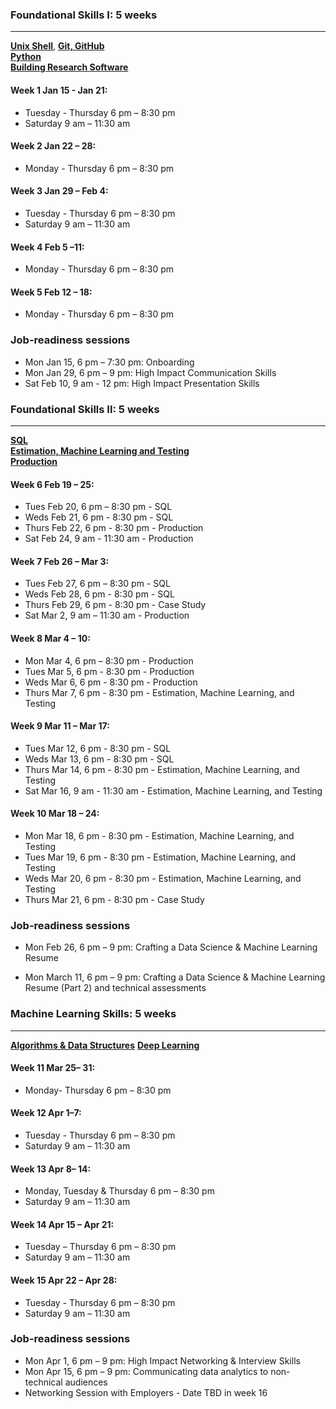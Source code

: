 ### Foundational Skills I: 5 weeks
---
[**Unix Shell**](https://github.com/UofT-DSI/shell), [**Git, GitHub**](https://github.com/UofT-DSI/git)   
[**Python**](https://github.com/UofT-DSI/python)\
[**Building Research Software**](https://github.com/UofT-DSI/building_software)

#### Week 1 Jan 15 - Jan 21:
- Tuesday - Thursday 6 pm – 8:30 pm 
- Saturday 9 am – 11:30 am 

#### Week 2 Jan 22 – 28:
- Monday - Thursday 6 pm – 8:30 pm 

#### Week 3 Jan 29 – Feb 4:
- Tuesday - Thursday 6 pm – 8:30 pm 
- Saturday 9 am – 11:30 am  

#### Week 4 Feb 5 –11:
- Monday - Thursday 6 pm – 8:30 pm 

#### Week 5 Feb 12 – 18:
- Monday - Thursday 6 pm – 8:30 pm 

### Job-readiness sessions

- Mon Jan 15, 6 pm – 7:30 pm: Onboarding  
- Mon Jan 29, 6 pm – 9 pm: High Impact Communication Skills 
- Sat Feb 10, 9 am - 12 pm: High Impact Presentation Skills

### Foundational Skills II: 5 weeks
---
[**SQL**](https://github.com/UofT-DSI/02-sql/blob/main/README.md)  
[**Estimation, Machine Learning and Testing**](https://github.com/UofT-DSI/estimation_machine_learning_testing)  
[**Production**](https://github.com/UofT-DSI/production)   

#### Week 6 Feb 19 – 25:
- Tues Feb 20, 6 pm – 8:30 pm - SQL
- Weds Feb 21, 6 pm - 8:30 pm - SQL
- Thurs Feb 22, 6 pm - 8:30 pm - Production
- Sat Feb 24, 9 am - 11:30 am - Production

#### Week 7 Feb 26 – Mar 3:
- Tues Feb 27, 6 pm – 8:30 pm - SQL
- Weds Feb 28, 6 pm - 8:30 pm - SQL
- Thurs Feb 29, 6 pm - 8:30 pm - Case Study
- Sat Mar 2, 9 am – 11:30 am - Production

#### Week 8 Mar 4 – 10:
- Mon Mar 4, 6 pm – 8:30 pm - Production
- Tues Mar 5, 6 pm - 8:30 pm - Production
- Weds Mar 6, 6 pm - 8:30 pm - Production
- Thurs Mar 7, 6 pm - 8:30 pm - Estimation, Machine Learning, and Testing

#### Week 9 Mar 11 – Mar 17:
- Tues Mar 12, 6 pm - 8:30 pm - SQL
- Weds Mar 13, 6 pm - 8:30 pm - SQL
- Thurs Mar 14, 6 pm - 8:30 pm - Estimation, Machine Learning, and Testing
- Sat Mar 16, 9 am - 11:30 am - Estimation, Machine Learning, and Testing

#### Week 10 Mar 18 – 24:
- Mon Mar 18, 6 pm - 8:30 pm - Estimation, Machine Learning, and Testing
- Tues Mar 19, 6 pm - 8:30 pm - Estimation, Machine Learning, and Testing
- Weds Mar 20, 6 pm - 8:30 pm - Estimation, Machine Learning, and Testing
- Thurs Mar 21, 6 pm - 8:30 pm - Case Study

### Job-readiness sessions

- Mon Feb 26, 6 pm – 9 pm: Crafting a Data Science & Machine Learning Resume

- Mon March 11, 6 pm – 9 pm: Crafting a Data Science & Machine Learning Resume (Part 2) and technical assessments

### Machine Learning Skills: 5 weeks
---
[**Algorithms & Data Structures**](https://github.com/UofT-DSI/algorithms_and_data_structures)
[**Deep Learning**](https://github.com/UofT-DSI/deep_learning) 

#### Week 11 Mar 25– 31:
- Monday- Thursday 6 pm – 8:30 pm 

#### Week 12 Apr 1–7:
- Tuesday - Thursday 6 pm – 8:30 pm 
- Saturday 9 am – 11:30 am 

#### Week 13 Apr 8– 14:
- Monday, Tuesday & Thursday 6 pm – 8:30 pm 
- Saturday 9 am – 11:30 am 

#### Week 14 Apr 15 – Apr 21:
- Tuesday – Thursday 6 pm – 8:30 pm 
- Saturday 9 am – 11:30 am 

#### Week 15 Apr 22 – Apr 28:
- Tuesday - Thursday 6 pm – 8:30 pm 
- Saturday 9 am – 11:30 am 

### Job-readiness sessions
- Mon Apr 1, 6 pm – 9 pm: High Impact Networking & Interview Skills  
- Mon Apr 15, 6 pm – 9 pm: Communicating data analytics to non-technical audiences
- Networking Session with Employers - Date TBD in week 16